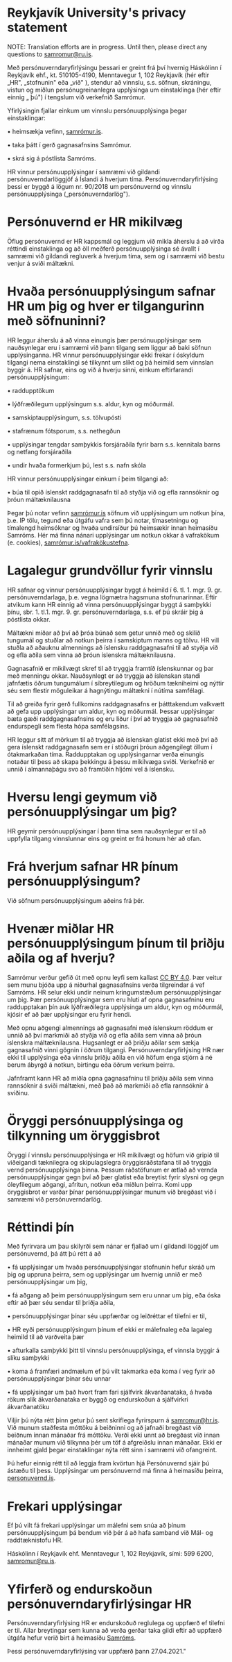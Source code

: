 # Reykjavík University's privacy statement

NOTE: Translation efforts are in progress. Until then, please direct any questions to samromur@ru.is.

Með persónuverndaryfirlýsingu þessari er greint frá því hvernig Háskólinn í Reykjavík ehf., kt. 510105-4190, Menntavegur 1, 102 Reykjavík (hér eftir „HR", „stofnunin" eða „við" ), stendur að vinnslu, s.s. söfnun, skráningu, vistun og miðlun persónugreinanlegra upplýsinga um einstaklinga (hér eftir einnig „ þú") í tengslum við verkefnið Samrómur.

Yfirlýsingin fjallar einkum um vinnslu persónuupplýsinga þegar einstaklingar:

• heimsækja vefinn, [samrómur.is](https://samromur.is/).

• taka þátt í gerð gagnasafnsins Samrómur.

• skrá sig á póstlista Samróms.

HR vinnur persónuupplýsingar í samræmi við gildandi persónuverndarlöggjöf á Íslandi á hverjum tíma. Persónuverndaryfirlýsing þessi er byggð á lögum nr. 90/2018 um persónuvernd og vinnslu persónuupplýsinga („persónuverndarlög").

# Persónuvernd er HR mikilvæg

Öflug persónuvernd er HR kappsmál og leggjum við mikla áherslu á að virða réttindi einstaklinga og að öll meðferð persónuupplýsinga sé ávallt í samræmi við gildandi regluverk á hverjum tíma, sem og í samræmi við bestu venjur á sviði máltækni.

# Hvaða persónuupplýsingum safnar HR um þig og hver er tilgangurinn með söfnuninni?

HR leggur áherslu á að vinna einungis þær persónuupplýsingar sem nauðsynlegar eru í samræmi við þann tilgang sem liggur að baki söfnun upplýsinganna. HR vinnur persónuupplýsingar ekki frekar í óskyldum tilgangi nema einstaklingi sé tilkynnt um slíkt og þá heimild sem vinnslan byggir á.
HR safnar, eins og við á hverju sinni, einkum eftirfarandi persónuupplýsingum:

• raddupptökum

• lýðfræðilegum upplýsingum s.s. aldur, kyn og móðurmál.

• samskiptaupplýsingum, s.s. tölvupósti

• stafrænum fótsporum, s.s. nethegðun

• upplýsingar tengdar samþykkis forsjáraðila fyrir barn s.s. kennitala barns og netfang forsjáraðila

• undir hvaða formerkjum þú, lest s.s. nafn skóla

HR vinnur persónuupplýsingar einkum í þeim tilgangi að:

• búa til opið íslenskt raddgagnasafn til að styðja við og efla rannsóknir og þróun máltæknilausna

Þegar þú notar vefinn [samrómur.is](https://samromur.is/) söfnum við upplýsingum um notkun þína, þ.e. IP tölu, tegund eða útgáfu vafra sem þú notar, tímasetningu og tímalengd heimsóknar og hvaða undirsíður þú heimsækir innan heimasíðu Samróms. Hér má finna nánari upplýsingar um notkun okkar á vafrakökum (e. cookies), [samrómur.is/vafrakökustefna](https://www.samromur.is/vafrakokustefna).

# Lagalegur grundvöllur fyrir vinnslu

HR safnar og vinnur persónuupplýsingar byggt á heimild í 6. tl. 1. mgr. 9. gr. persónuverndarlaga, þ.e. vegna lögmætra hagsmuna stofnunarinnar. Eftir atvikum kann HR einnig að vinna persónuupplýsingar byggt á samþykki þínu, sbr. 1. tl.1. mgr. 9. gr. persónuverndarlaga, s.s. ef þú skráir þig á póstlista okkar.

Máltækni miðar að því að þróa búnað sem getur unnið með og skilið tungumál og stuðlar að notkun þeirra í samskiptum manns og tölvu. HR vill stuðla að aðauknu almennings að íslensku raddgagnasafni til að styðja við og efla aðila sem vinna að þróun íslenskra máltæknilausna.

Gagnasafnið er mikilvægt skref til að tryggja framtíð íslenskunnar og þar með menningu okkar. Nauðsynlegt er að tryggja að íslenskan standi jafnfætis öðrum tungumálum í síbreytilegum og hröðum tækniheimi og nýttir séu sem flestir möguleikar á hagnýtingu máltækni í nútíma samfélagi.

Til að greiða fyrir gerð fullkomins raddgagnasafns er þátttakendum valkvætt að gefa upp upplýsingar um aldur, kyn og móðurmál. Þessar upplýsingar bæta gæði raddgagnasafnsins og eru liður í því að tryggja að gagnasafnið endurspegli sem flesta hópa samfélagsins.

HR leggur sitt af mörkum til að tryggja að íslenskan glatist ekki með því að gera íslenskt raddgagnasafn sem er í stöðugri þróun aðgengilegt öllum í ótakmarkaðan tíma. Raddupptakan og upplýsingarnar verða einungis notaðar til þess að skapa þekkingu á þessu mikilvæga sviði. Verkefnið er unnið í almannaþágu svo að framtíðin hljómi vel á íslensku.

# Hversu lengi geymum við persónuupplýsingar um þig?

HR geymir persónuupplýsingar í þann tíma sem nauðsynlegur er til að uppfylla tilgang vinnslunnar eins og greint er frá honum hér að ofan.

# Frá hverjum safnar HR þínum persónuupplýsingum?

Við söfnum persónuupplýsingum aðeins frá þér.

# Hvenær miðlar HR persónuupplýsingum þínum til þriðju aðila og af hverju?

Samrómur verður gefið út með opnu leyfi sem kallast [CC BY 4.0](https://creativecommons.org/licenses/by/4.0/deed.ast). Þær veitur sem munu bjóða upp á niðurhal gagnasafnsins verða tilgreindar á vef Samróms. HR selur ekki undir neinum kringumstæðum persónuupplýsingar um þig. Þær persónuupplýsingar sem eru hluti af opna gagnasafninu eru raddupptakan þín auk lýðfræðilegra upplýsinga um aldur, kyn og móðurmál, kjósir ef að þær upplýsingar eru fyrir hendi.

Með opnu aðgengi almennings að gagnasafni með íslenskum röddum er unnið að því markmiði að styðja við og efla aðila sem vinna að þróun íslenskra máltæknilausna. Hugsanlegt er að þriðju aðilar sem sækja gagnasafnið vinni gögnin í öðrum tilgangi. Persónuverndaryfirlýsing HR nær ekki til upplýsinga eða vinnslu þriðju aðila en við höfum enga stjórn á né berum ábyrgð á notkun, birtingu eða öðrum verkum þeirra.

Jafnframt kann HR að miðla opna gagnasafninu til þriðju aðila sem vinna rannsóknir á sviði máltækni, með það að markmiði að efla rannsóknir á sviðinu.

# Öryggi persónuupplýsinga og tilkynning um öryggisbrot

Öryggi í vinnslu persónuupplýsinga er HR mikilvægt og höfum við gripið til viðeigandi tæknilegra og skipulagslegra öryggisráðstafana til að tryggja vernd persónuupplýsinga þinna. Þessum ráðstöfunum er ætlað að vernda persónuupplýsingar gegn því að þær glatist eða breytist fyrir slysni og gegn óleyfilegum aðgangi, afritun, notkun eða miðlun þeirra. Komi upp öryggisbrot er varðar þínar persónuupplýsingar munum við bregðast við í samræmi við persónuverndarlög.

# Réttindi þín

Með fyrirvara um þau skilyrði sem nánar er fjallað um í gildandi löggjöf um persónuvernd, þá átt þú rétt á að

• fá upplýsingar um hvaða persónuupplýsingar stofnunin hefur skráð um þig og uppruna þeirra, sem og upplýsingar um hvernig unnið er með persónuupplýsingar um þig,

• fá aðgang að þeim persónuupplýsingum sem eru unnar um þig, eða óska eftir að þær séu sendar til þriðja aðila,

• persónuupplýsingar þínar séu uppfærðar og leiðréttar ef tilefni er til,

• HR eyði persónuupplýsingum þínum ef ekki er málefnaleg eða lagaleg heimild til að varðveita þær

• afturkalla samþykki þitt til vinnslu persónuupplýsinga, ef vinnsla byggir á slíku samþykki

• koma á framfæri andmælum ef þú vilt takmarka eða koma í veg fyrir að persónuupplýsingar þínar séu unnar

• fá upplýsingar um það hvort fram fari sjálfvirk ákvarðanataka, á hvaða rökum slík ákvarðanataka er byggð og endurskoðun á sjálfvirkri ákvarðanatöku

Viljir þú nýta rétt þinn getur þú sent skriflega fyrirspurn á samromur@hr.is. Við munum staðfesta móttöku á beiðninni og að jafnaði bregðast við beiðnum innan mánaðar frá móttöku. Verði ekki unnt að bregðast við innan mánaðar munum við tilkynna þér um töf á afgreiðslu innan mánaðar. Ekki er innheimt gjald þegar einstaklingar nýta rétt sinn í samræmi við ofangreint.

Þú hefur einnig rétt til að leggja fram kvörtun hjá Persónuvernd sjáir þú ástæðu til þess. Upplýsingar um persónuvernd má finna á heimasíðu þeirra, [personuvernd.is](https://www.personuvernd.is/).

# Frekari upplýsingar

Ef þú vilt fá frekari upplýsingar um málefni sem snúa að þínum persónuupplýsingum þá bendum við þér á að hafa samband við Mál- og raddtæknistofu HR.

Háskólinn í Reykjavík ehf. Menntavegur 1, 102 Reykjavík, sími: 599 6200, samromur@ru.is.

# Yfirferð og endurskoðun persónuverndaryfirlýsingar HR

Persónuverndaryfirlýsing HR er endurskoðuð reglulega og uppfærð ef tilefni er til.
Allar breytingar sem kunna að verða gerðar taka gildi eftir að uppfærð útgáfa hefur verið birt á heimasíðu [Samróms](https://samromur.is/).

Þessi persónuverndaryfirlýsing var uppfærð þann 27.04.2021."
